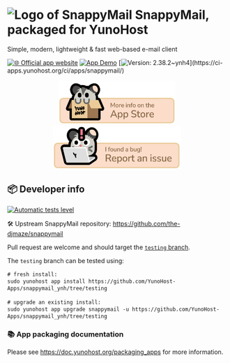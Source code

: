 <!--
N.B.: This README was automatically generated by <https://github.com/YunoHost/apps_tools/blob/main/readme_generator>
It shall NOT be edited by hand.
-->

<h1>
  <img src="https://raw.githubusercontent.com/YunoHost/apps/main/logos/snappymail.png" width="32px" alt="Logo of SnappyMail">
  SnappyMail, packaged for YunoHost
</h1>

Simple, modern, lightweight & fast web-based e-mail client

[![🌐 Official app website](https://img.shields.io/badge/Official_app_website-darkgreen?style=for-the-badge)](https://snappymail.eu/)
[![App Demo](https://img.shields.io/badge/App_Demo-blue?style=for-the-badge)](https://snappymail.eu/demo/)
[![Version: 2.38.2~ynh4](https://img.shields.io/badge/Version-2.38.2~ynh4-rgba(0,150,0,1)?style=for-the-badge)](https://ci-apps.yunohost.org/ci/apps/snappymail/)

<div align="center">
<a href="https://apps.yunohost.org/app/snappymail"><img height="100px" src="https://github.com/YunoHost/yunohost-artwork/raw/refs/heads/main/badges/neopossum-badges/badge_more_info_on_the_appstore.svg"/></a>
<a href="https://github.com/YunoHost-Apps/snappymail_ynh/issues"><img height="100px" src="https://github.com/YunoHost/yunohost-artwork/raw/refs/heads/main/badges/neopossum-badges/badge_report_an_issue.svg"/></a>
</div>

## 📦 Developer info

[![Automatic tests level](https://apps.yunohost.org/badge/cilevel/snappymail)](https://ci-apps.yunohost.org/ci/apps/snappymail/)

🛠️ Upstream SnappyMail repository: <https://github.com/the-djmaze/snappymail>

Pull request are welcome and should target the [`testing` branch](https://github.com/YunoHost-Apps/snappymail_ynh/tree/testing).

The `testing` branch can be tested using:
```
# fresh install:
sudo yunohost app install https://github.com/YunoHost-Apps/snappymail_ynh/tree/testing

# upgrade an existing install:
sudo yunohost app upgrade snappymail -u https://github.com/YunoHost-Apps/snappymail_ynh/tree/testing
```

### 📚 App packaging documentation

Please see <https://doc.yunohost.org/packaging_apps> for more information.